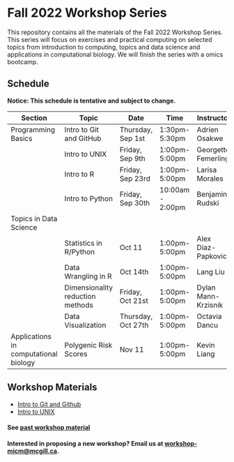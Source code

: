 # Fall 2022 Workshop Series

This repository contains all the materials of the Fall 2022 Workshop Series. 
This series will focus on exercises and practical computing on selected topics from introduction to computing, topics and data science and applications in computational biology. We will finish the series with a omics bootcamp.

## Schedule

**Notice: This schedule is tentative and subject to change.**

|Section | Topic | Date | Time | Instructor | Format | Registration |
|-----| ------| ---- | ----- | ---------- | -------- | ------- |
| Programming Basics | Intro to Git and GitHub| Thursday, Sep 1st | 1:30pm-5:30pm | Adrien Osakwe| online | Closed |
|| Intro to UNIX | Friday, Sep 9th | 1:00pm-5:00pm | Georgette Femerling | online | [Closed](https://forms.gle/TcChp9G242EB7eF58) |
|| Intro to R | Friday, Sep 23rd | 1:00pm-5:00pm | Larisa Morales | online | [Closed](https://forms.gle/4X5iUTMrQBEoHDZg9) |
|| Intro to Python | Friday, Sep 30th | 10:00am - 2:00pm | Benjamin Rudski | online | [Open](https://forms.gle/4gX1jJ1Lr3v5Ct3K7) |
| Topics in Data Science | | | | |  |  |
|| Statistics in R/Python |  Oct 11 | 1:00pm-5:00pm  | Alex Diaz-Papkovich‬ | In-person| Closed |
|| Data Wrangling in R | Oct 14th | 1:00pm-5:00pm  | Lang Liu | In-person | Closed |
||Dimensionality reduction methods | Friday, Oct 21st | 1:00pm-5:00pm | Dylan Mann-Krzisnik | In-person | Closed |
||Data Visualization | Thursday, Oct 27th | 1:00pm-5:00pm | Octavia Dancu | Online | Closed |
| Applications in computational biology | Polygenic Risk Scores | Nov 11 | 1:00pm-5:00pm | Kevin Liang	| TBA | Closed | 

## Workshop Materials

* [Intro to Git and Github](https://github.com/McGill-MiCM/MiCM_IntroToGitHub)
* [Intro to UNIX](https://github.com/McGill-MiCM/MiCM_Intro_Unix_Fall2022)

#### See [past workshop material](https://mcgill-micm.github.io/MicM-Mcgill/)
#### Interested in proposing a new workshop? Email us at workshop-micm@mcgill.ca.
